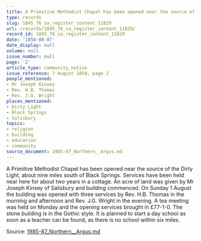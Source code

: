 ```yaml
---
title: A Primitive Methodist Chapel has been opened near the source of the Dirty Light
type: records
slug: 1845_76_sa_register_content_11829
url: /records/1845_76_sa_register_content_11829/
record_id: 1845_76_sa_register_content_11829
date: '1858-08-07'
date_display: null
volume: null
issue_number: null
page: '2'
article_type: community_notice
issue_reference: 7 August 1858, page 2
people_mentioned:
- Mr Joseph Kinsey
- Rev. H.B. Thomas
- Rev. J.G. Wright
places_mentioned:
- Dirty Light
- Black Springs
- Salisbury
topics:
- religion
- building
- education
- community
source_document: 1985-87_Northern__Argus.md
---
```


A Primitive Methodist Chapel has been opened near the source of the Dirty Light, about nine miles south of Black Springs.  Services have been held near here for about two years in a cottage.  An acre of land was given by Mr Joseph Kinsey of Salisbury and building commenced.  On Sunday 1 August the building was opened with three services by Rev. H.B. Thomas in the morning and afternoon and Rev. J.G. Wright in the evening.  A tea meeting was held on Monday and the opening services brought in £77-1-0.  The stone building is in the Gothic style.  It is planned to start a day school as soon as a teacher can be found, as there is no school within six miles.

Source: [1985-87_Northern__Argus.md](/downloads/markdown/1985-87_Northern__Argus.md)
